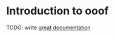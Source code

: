 # Introduction to ooof

TODO: write [great documentation](http://jacobian.org/writing/great-documentation/what-to-write/)
